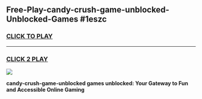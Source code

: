 
## Free-Play-candy-crush-game-unblocked-Unblocked-Games #1eszc
<h3>
<a href="https://news.freeplayer.one?title=candy-crush-game-unblocked&ref=8M">CLICK TO PLAY</a></h3>
<hr>

<h3>
<a href="https://news.freeplayer.one?title=candy-crush-game-unblocked&ref=8M">CLICK 2 PLAY</a>
  
</h3>

<a href="https://news.freeplayer.one?title=candy-crush-game-unblocked&ref=8M"><img src="https://clearcache.store/games.png"></a>


**candy-crush-game-unblocked games unblocked: Your Gateway to Fun and Accessible Online Gaming**
